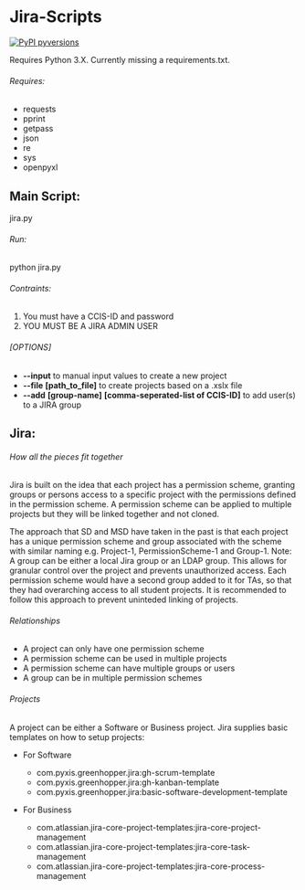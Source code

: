 # Jira-Scripts

[![PyPI pyversions](https://img.shields.io/pypi/pyversions/ansicolortags.svg)](https://pypi.python.org/pypi/ansicolortags/)

Requires Python 3.X. Currently missing a requirements.txt. 

###### Requires:

* requests
* pprint
* getpass
* json
* re
* sys
* openpyxl



Main Script: 
-------------------
jira.py 

###### Run:
python jira.py 

###### Contraints:
 1. You must have a CCIS-ID and password 
 2. YOU MUST BE A JIRA ADMIN USER

###### [OPTIONS]
* **--input** to manual input values to create a new project
* **--file** **[path_to_file]** to create projects based on a .xslx file
* **--add** **[group-name]** **[comma-seperated-list of CCIS-ID]** to add user(s) to a JIRA group


Jira: 
-------------------

###### How all the pieces fit together
Jira is built on the idea that each project has a permission scheme, granting groups or persons access to a specific project with the permissions defined in the permission scheme. A permission scheme can be applied to multiple projects but they will be linked together and not cloned. 

The approach that SD and MSD have taken in the past is that each project has a unique permission scheme and group associated with the scheme with similar naming e.g. Project-1, PermissionScheme-1 and Group-1. Note: A group can be either a local Jira group or an LDAP group. This allows for granular control over the project and prevents unauthorized access. Each permission scheme would have a second group added to it for TAs, so that they had overarching access to all student projects. It is recommended to follow this approach to prevent uninteded linking of projects. 

###### Relationships
* A project can only have one permission scheme
* A permission scheme can be used in multiple projects
* A permission scheme can have multiple groups or users 
* A group can be in multiple permission schemes 

###### Projects
A project can be either a Software or Business project. Jira supplies basic templates on how to setup projects:

* For Software
	* com.pyxis.greenhopper.jira:gh-scrum-template
	* com.pyxis.greenhopper.jira:gh-kanban-template
	* com.pyxis.greenhopper.jira:basic-software-development-template
 
* For Business 
	* com.atlassian.jira-core-project-templates:jira-core-project-management
	* com.atlassian.jira-core-project-templates:jira-core-task-management
	* com.atlassian.jira-core-project-templates:jira-core-process-management
